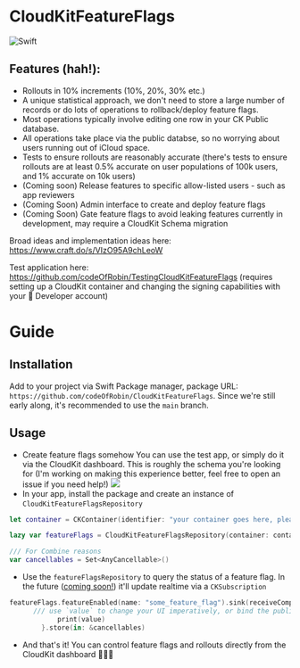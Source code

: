 # CloudKitFeatureFlags

![Swift](https://github.com/codeOfRobin/CloudKitFeatureFlags/workflows/Swift/badge.svg?branch=main)

## Features (hah!):

- Rollouts in 10% increments (10%, 20%, 30% etc.)
- A unique statistical approach, we don't need to store a large number of records or do lots of operations to rollback/deploy feature flags.
- Most operations typically involve editing one row in your CK Public database.
- All operations take place via the public databse, so no worrying about users running out of iCloud space.
- Tests to ensure rollouts are reasonably accurate (there's tests to ensure rollouts are at least 0.5% accurate on user populations of 100k users, and 1% accurate on 10k users)
- (Coming soon) Release features to specific allow-listed users - such as app reviewers
- (Coming Soon) Admin interface to create and deploy feature flags
- (Coming Soon) Gate feature flags to avoid leaking features currently in development, may require a CloudKit Schema migration

Broad ideas and implementation ideas here: https://www.craft.do/s/VIzO95A9chLeoW

Test application here: https://github.com/codeOfRobin/TestingCloudKitFeatureFlags (requires setting up a CloudKit container and changing the signing capabilities with your  Developer account)

# Guide

## Installation

Add to your project via Swift Package manager, package URL: `https://github.com/codeOfRobin/CloudKitFeatureFlags`. Since we're still early along, it's recommended to use the `main` branch.

## Usage

- Create feature flags somehow You can use the test app, or simply do it via the CloudKit dashboard. This is roughly the schema you're looking for (I'm working on making this experience better, feel free to open an issue if you need help!) ![](https://i.imgur.com/Zj6MmGR.png)
- In your app, install the package and create an instance of `CloudKitFeatureFlagsRepository`

```swift
let container = CKContainer(identifier: "your container goes here, please make sure it's correctly set up in the "Signing and Capabilities section in Xcode")

lazy var featureFlags = CloudKitFeatureFlagsRepository(container: container)

/// For Combine reasons
var cancellables = Set<AnyCancellable>()
```

- Use the `featureFlagsRepository` to query the status of a feature flag. In the future ([coming soon!](https://github.com/codeOfRobin/CloudKitFeatureFlags/issues/1)) it'll update realtime via a `CKSubscription`

```swift
featureFlags.featureEnabled(name: "some_feature_flag").sink(receiveCompletion: { (_) in }) { (value) in
      /// use `value` to change your UI imperatively, or bind the publisher directly!
			print(value)
		}.store(in: &cancellables)
```

- And that's it! You can control feature flags and rollouts directly from the CloudKit dashboard 🎉🎉🎉
